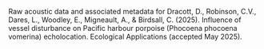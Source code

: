 Raw acoustic data and associated metadata for Dracott, D., Robinson, C.V., Dares, L., Woodley, E., Migneault, A., & Birdsall, C. (2025). Influence of vessel disturbance on Pacific harbour porpoise (Phocoena phocoena vomerina) echolocation. Ecological Applications (accepted May 2025).
